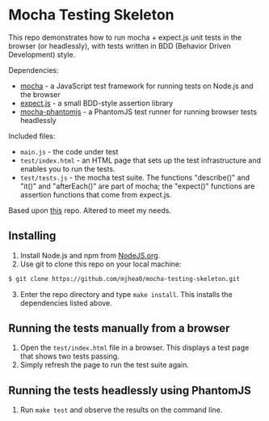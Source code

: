 # Mocha Testing Skeleton

This repo demonstrates how to run mocha + expect.js unit tests in the browser
(or headlessly), with tests written in BDD (Behavior Driven Development) style.

Dependencies:
- [mocha](http://visionmedia.github.io/mocha/) - a JavaScript test framework
  for running tests on Node.js and the browser
- [expect.js](https://github.com/LearnBoost/expect.js/) - a small BDD-style
  assertion library
- [mocha-phantomjs](https://github.com/metaskills/mocha-phantomjs) - a 
  PhantomJS test runner for running browser tests headlessly

Included files:
- `main.js` - the code under test
- `test/index.html` - an HTML page that sets up the test infrastructure and enables you to run the tests.
- `test/tests.js` - the mocha test suite. The functions "describe()" and "it()" and "afterEach()" are part of mocha; the "expect()" functions are assertion functions that come from expect.js.

Based upon [this](https://github.com/evangoer/mocha-unit-testing) repo. Altered to meet my needs.

## Installing

1. Install Node.js and npm from [NodeJS.org](http://nodejs.org/). 
2. Use git to clone this repo on your local machine:
```sh
$ git clone https://github.com/mjhea0/mocha-testing-skeleton.git
```

3. Enter the repo directory and type `make install`. This installs the dependencies listed above.

## Running the tests manually from a browser

1. Open the `test/index.html` file in a browser. This displays a test page that shows two tests passing.
2. Simply refresh the page to run the test suite again.

## Running the tests headlessly using PhantomJS

1. Run `make test` and observe the results on the command line.
